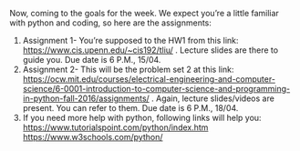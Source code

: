 Now, coming to the goals for the week. We expect you’re a little familiar with python and coding, so here are the assignments:
1. Assignment 1- You’re supposed to the HW1 from this link: https://www.cis.upenn.edu/~cis192/tliu/ . Lecture slides are there to guide you. Due date is  6 P.M., 15/04.
2. Assignment 2- This will be the problem set 2 at this link: https://ocw.mit.edu/courses/electrical-engineering-and-computer-science/6-0001-introduction-to-computer-science-and-programming-in-python-fall-2016/assignments/ . Again, lecture slides/videos are present. You can refer to them. Due date is 6 P.M., 18/04.
3. If you need more help with python, following links will help you:
https://www.tutorialspoint.com/python/index.htm 
https://www.w3schools.com/python/
